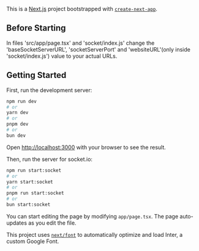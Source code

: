 This is a [Next.js](https://nextjs.org/) project bootstrapped with [`create-next-app`](https://github.com/vercel/next.js/tree/canary/packages/create-next-app).

## Before Starting

In files 'src/app/page.tsx' and 'socket/index.js' change the 'baseSocketServerURL', 'socketServerPort' and 'websiteURL'(only inside 'socket/index.js') value to your actual URLs.

## Getting Started

First, run the development server:

```bash
npm run dev
# or
yarn dev
# or
pnpm dev
# or
bun dev
```

Open [http://localhost:3000](http://localhost:3000) with your browser to see the result.

Then, run the server for socket.io:

```bash
npm run start:socket
# or
yarn start:socket
# or
pnpm run start:socket
# or
bun start:socket
```

You can start editing the page by modifying `app/page.tsx`. The page auto-updates as you edit the file.

This project uses [`next/font`](https://nextjs.org/docs/basic-features/font-optimization) to automatically optimize and load Inter, a custom Google Font.
